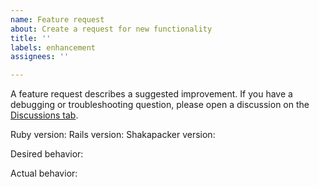 ```yaml
---
name: Feature request
about: Create a request for new functionality
title: ''
labels: enhancement
assignees: ''

---
```


A feature request describes a suggested improvement. If you have a debugging or troubleshooting question, please open a discussion on the [Discussions tab](https://github.com/shakacode/shakapacker/discussions).

Ruby version:
Rails version:
Shakapacker version:

Desired behavior:

Actual behavior:
